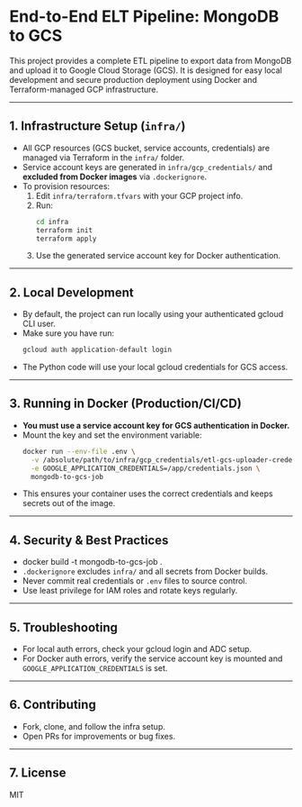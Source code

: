 # End-to-End ELT Pipeline: MongoDB to GCS

This project provides a complete ETL pipeline to export data from MongoDB and upload it to Google Cloud Storage (GCS). It is designed for easy local development and secure production deployment using Docker and Terraform-managed GCP infrastructure.

---

## 1. Infrastructure Setup (`infra/`)

- All GCP resources (GCS bucket, service accounts, credentials) are managed via Terraform in the `infra/` folder.
- Service account keys are generated in `infra/gcp_credentials/` and **excluded from Docker images** via `.dockerignore`.
- To provision resources:
  1. Edit `infra/terraform.tfvars` with your GCP project info.
  2. Run:
     ```sh
     cd infra
     terraform init
     terraform apply
     ```
  3. Use the generated service account key for Docker authentication.

---

## 2. Local Development

- By default, the project can run locally using your authenticated gcloud CLI user.
- Make sure you have run:
  ```sh
  gcloud auth application-default login
  ```
- The Python code will use your local gcloud credentials for GCS access.

---

## 3. Running in Docker (Production/CI/CD)

- **You must use a service account key for GCS authentication in Docker.**
- Mount the key and set the environment variable:
  ```sh
  docker run --env-file .env \
    -v /absolute/path/to/infra/gcp_credentials/etl-gcs-uploader-credentials.json:/app/credentials.json \
    -e GOOGLE_APPLICATION_CREDENTIALS=/app/credentials.json \
    mongodb-to-gcs-job
  ```
- This ensures your container uses the correct credentials and keeps secrets out of the image.

---

## 4. Security & Best Practices

-  docker build -t mongodb-to-gcs-job .  
- `.dockerignore` excludes `infra/` and all secrets from Docker builds.
- Never commit real credentials or `.env` files to source control.
- Use least privilege for IAM roles and rotate keys regularly.

---

## 5. Troubleshooting

- For local auth errors, check your gcloud login and ADC setup.
- For Docker auth errors, verify the service account key is mounted and `GOOGLE_APPLICATION_CREDENTIALS` is set.

---

## 6. Contributing

- Fork, clone, and follow the infra setup.
- Open PRs for improvements or bug fixes.

---

## 7. License
MIT

